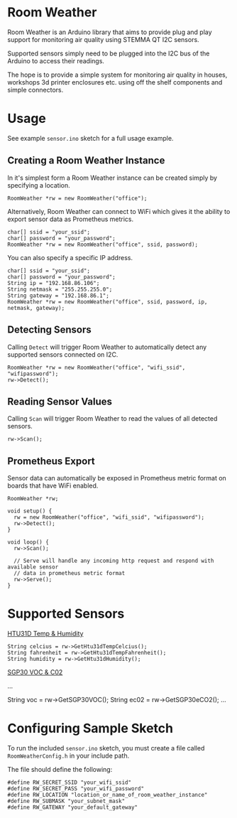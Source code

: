 # Room Weather

Room Weather is an Arduino library that aims to provide plug and play support for monitoring air quality using STEMMA QT I2C sensors.

Supported sensors simply need to be plugged into the I2C bus of the Arduino to access their readings.

The hope is to provide a simple system for monitoring air quality in houses, workshops 3d printer enclosures etc. using off the shelf components and simple connectors.

# Usage

See example `sensor.ino` sketch for a full usage example.

## Creating a Room Weather Instance

In it's simplest form a Room Weather instance can be created simply by specifying a location.

```
RoomWeather *rw = new RoomWeather("office");
```

Alternatively, Room Weather can connect to WiFi which gives it the ability to export sensor data as Prometheus metrics.

```
char[] ssid = "your_ssid";
char[] password = "your_password";
RoomWeather *rw = new RoomWeather("office", ssid, password);
```

You can also specify a specific IP address.

```
char[] ssid = "your_ssid";
char[] password = "your_password";
String ip = "192.168.86.106";
String netmask = "255.255.255.0";
String gateway = "192.168.86.1";
RoomWeather *rw = new RoomWeather("office", ssid, password, ip, netmask, gateway);
```

## Detecting Sensors

Calling `Detect` will trigger Room Weather to automatically detect any supported sensors connected on I2C.

```
RoomWeather *rw = new RoomWeather("office", "wifi_ssid", "wifipassword");
rw->Detect();
```

## Reading Sensor Values
Calling `Scan` will trigger Room Weather to read the values of all detected sensors.

```
rw->Scan();
```

## Prometheus Export

Sensor data can automatically be exposed in Prometheus metric format on boards that have WiFi enabled.

```
RoomWeather *rw;

void setup() {
  rw = new RoomWeather("office", "wifi_ssid", "wifipassword");
  rw->Detect();
}

void loop() {
  rw->Scan();

  // Serve will handle any incoming http request and respond with available sensor 
  // data in prometheus metric format
  rw->Serve();
}
```

# Supported Sensors

[HTU31D Temp & Humidity](https://www.adafruit.com/product/4832)

```
String celcius = rw->GetHtu31dTempCelcius();
String fahrenheit = rw->GetHtu31dTempFahrenheit();
String humidity = rw->GetHtu31dHumidity();
```
[SGP30 VOC & C02](https://www.adafruit.com/product/3709)

...

String voc = rw->GetSGP30VOC();
String ec02 = rw->GetSGP30eCO2();
...

# Configuring Sample Sketch

To run the included `sensor.ino` sketch, you must create a file called `RoomWeatherConfig.h` in your include path.

The file should define the following:

```
#define RW_SECRET_SSID "your_wifi_ssid"
#define RW_SECRET_PASS "your_wifi_password"
#define RW_LOCATION "location_or_name_of_room_weather_instance"
#define RW_SUBMASK "your_subnet_mask"
#define RW_GATEWAY "your_default_gateway"
```